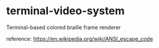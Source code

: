 # terminal-video-system
Terminal-based colored braille frame renderer

reference: https://en.wikipedia.org/wiki/ANSI_escape_code